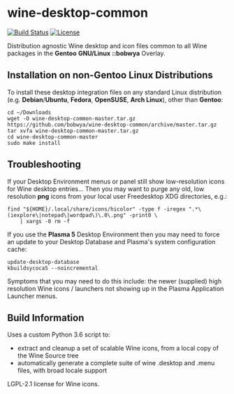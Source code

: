 # wine-desktop-common

[![Build Status](https://travis-ci.org/bobwya/wine-desktop-common.svg?branch=master)](https://travis-ci.org/bobwya/wine-desktop-common) [![License](http://img.shields.io/:license-lgpl-green.svg)](https://tldrlegal.com/license/gnu-lesser-general-public-license-v2.1-(lgpl-2.1))

Distribution agnostic Wine desktop and icon files common to all Wine packages in the **Gentoo** **GNU/Linux** **::bobwya** Overlay.

## Installation on non-Gentoo Linux Distributions

To install these desktop integration files on any standard Linux distribution (e.g. **Debian**/**Ubuntu**, **Fedora**, **OpenSUSE**, **Arch Linux**), other than **Gentoo**:

```
cd ~/Downloads
wget -O wine-desktop-common-master.tar.gz https://github.com/bobwya/wine-desktop-common/archive/master.tar.gz
tar xvfa wine-desktop-common-master.tar.gz
cd wine-desktop-common-master
sudo make install
```

## Troubleshooting

If your Desktop Environment menus or panel still show low-resolution icons for Wine desktop entries...
Then you may want to purge any old, low resolution **png** icons from your local user Freedesktop XDG directories, e.g.:

```
find "${HOME}/.local/share/icons/hicolor" -type f -iregex ".*\(iexplore\|notepad\|wordpad\)\.0\.png" -print0 \
    | xargs -0 rm -f
```

If you use the **Plasma 5** Desktop Environment then you may need to force an update to your Desktop Database and Plasma's system configuration cache:

```
update-desktop-database
kbuildsycoca5 --noincremental
```
Symptoms that you may need to do this include: the newer (supplied) high resolution Wine icons / launchers not showing up in the Plasma Application Launcher menus.

## Build Information

Uses a custom Python 3.6 script to:

 * extract and cleanup a set of scalable Wine icons, from a local copy of the Wine Source tree
 * automatically generate a complete suite of wine .desktop and .menu files, with broad locale support

LGPL-2.1 license for Wine icons.
